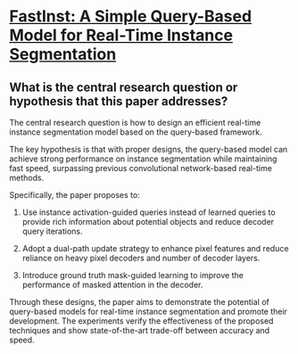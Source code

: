 # [FastInst: A Simple Query-Based Model for Real-Time Instance Segmentation](https://arxiv.org/abs/2303.08594)

## What is the central research question or hypothesis that this paper addresses?

 The central research question is how to design an efficient real-time instance segmentation model based on the query-based framework. 

The key hypothesis is that with proper designs, the query-based model can achieve strong performance on instance segmentation while maintaining fast speed, surpassing previous convolutional network-based real-time methods.

Specifically, the paper proposes to:

1. Use instance activation-guided queries instead of learned queries to provide rich information about potential objects and reduce decoder query iterations. 

2. Adopt a dual-path update strategy to enhance pixel features and reduce reliance on heavy pixel decoders and number of decoder layers.

3. Introduce ground truth mask-guided learning to improve the performance of masked attention in the decoder.

Through these designs, the paper aims to demonstrate the potential of query-based models for real-time instance segmentation and promote their development. The experiments verify the effectiveness of the proposed techniques and show state-of-the-art trade-off between accuracy and speed.

